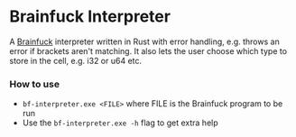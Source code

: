 # Brainfuck Interpreter

A [Brainfuck](https://en.wikipedia.org/wiki/Brainfuck) interpreter written in Rust with error handling, 
e.g. throws an error if brackets aren't matching.
It also lets the user choose which type to store in the cell, e.g. i32 or u64 etc.

### How to use
* `bf-interpreter.exe <FILE>` where FILE is the Brainfuck program to be run
* Use the `bf-interpreter.exe -h` flag to get extra help

